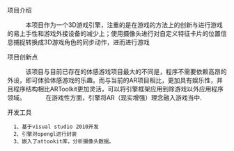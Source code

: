 项目介绍

　　　本项目作为一个3D游戏引擎，注重的是在游戏的方法上的创新与进行游戏的易上手性和游戏外接设备的减少上；使用摄像头进行对自定义特征卡片的位置信息捕捉转换成3D游戏角色的同步动作，进而进行游戏


项目创新点

　　　该项目与目前已存在的体感游戏项目最大的不同是，程序不需要依赖高昂的外设，即可体验体感游戏的乐趣。而与当前的AR项目相比，更加具有娱乐性，并且程序结构相比ARToolkit更加灵活，可以将引擎框架应用到除游戏以外应用程序领域。
　　　在游戏性方面，引擎将AR（现实增强）理念融入游戏当中.
　　　

开发工具

      1、基于visual studio 2010开发
      2、引擎对opengl进行封装
      3、嵌入了attookit库，分析摄像头数据。
